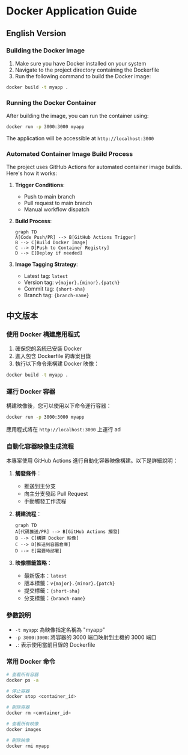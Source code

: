 # Docker Application Guide

## English Version

### Building the Docker Image

1. Make sure you have Docker installed on your system
2. Navigate to the project directory containing the Dockerfile
3. Run the following command to build the Docker image:
```bash
docker build -t myapp .
```

### Running the Docker Container

After building the image, you can run the container using:
```bash
docker run -p 3000:3000 myapp
```

The application will be accessible at `http://localhost:3000`

### Automated Container Image Build Process

The project uses GitHub Actions for automated container image builds. Here's how it works:

1. **Trigger Conditions**:
   - Push to main branch
   - Pull request to main branch
   - Manual workflow dispatch

2. **Build Process**:
   ```mermaid
   graph TD
   A[Code Push/PR] --> B[GitHub Actions Trigger]
   B --> C[Build Docker Image]
   C --> D[Push to Container Registry]
   D --> E[Deploy if needed]
   ```

3. **Image Tagging Strategy**:
   - Latest tag: `latest`
   - Version tag: `v{major}.{minor}.{patch}`
   - Commit tag: `{short-sha}`
   - Branch tag: `{branch-name}`

## 中文版本

### 使用 Docker 構建應用程式

1. 確保您的系統已安裝 Docker
2. 進入包含 Dockerfile 的專案目錄
3. 執行以下命令來構建 Docker 映像：
```bash
docker build -t myapp .
```

### 運行 Docker 容器

構建映像後，您可以使用以下命令運行容器：
```bash
docker run -p 3000:3000 myapp
```

應用程式將在 `http://localhost:3000` 上運行
ad
### 自動化容器映像生成流程

本專案使用 GitHub Actions 進行自動化容器映像構建。以下是詳細說明：

1. **觸發條件**：
   - 推送到主分支
   - 向主分支發起 Pull Request
   - 手動觸發工作流程

2. **構建流程**：
   ```mermaid
   graph TD
   A[代碼推送/PR] --> B[GitHub Actions 觸發]
   B --> C[構建 Docker 映像]
   C --> D[推送到容器倉庫]
   D --> E[需要時部署]
   ```

3. **映像標籤策略**：
   - 最新版本：`latest`
   - 版本標籤：`v{major}.{minor}.{patch}`
   - 提交標籤：`{short-sha}`
   - 分支標籤：`{branch-name}`

### 參數說明

- `-t myapp`: 為映像指定名稱為 "myapp"
- `-p 3000:3000`: 將容器的 3000 端口映射到主機的 3000 端口
- `.`: 表示使用當前目錄的 Dockerfile

### 常用 Docker 命令

```bash
# 查看所有容器
docker ps -a

# 停止容器
docker stop <container_id>

# 刪除容器
docker rm <container_id>

# 查看所有映像
docker images

# 刪除映像
docker rmi myapp
```

